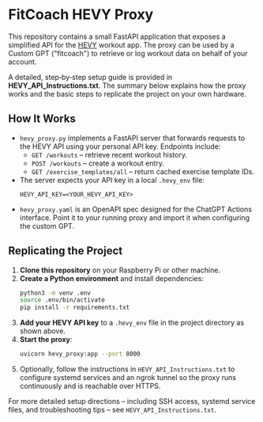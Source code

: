 # FitCoach HEVY Proxy

This repository contains a small FastAPI application that exposes a simplified API for the [HEVY](https://hevy.com) workout app. The proxy can be used by a Custom GPT ("fitcoach") to retrieve or log workout data on behalf of your account.

A detailed, step‑by‑step setup guide is provided in **HEVY_API_Instructions.txt**. The summary below explains how the proxy works and the basic steps to replicate the project on your own hardware.

## How It Works

- `hevy_proxy.py` implements a FastAPI server that forwards requests to the HEVY API using your personal API key. Endpoints include:
  - `GET /workouts` – retrieve recent workout history.
  - `POST /workouts` – create a workout entry.
  - `GET /exercise_templates/all` – return cached exercise template IDs.
- The server expects your API key in a local `.hevy_env` file:
  ```
  HEVY_API_KEY=<YOUR_HEVY_API_KEY>
  ```
- `hevy_proxy.yaml` is an OpenAPI spec designed for the ChatGPT Actions interface. Point it to your running proxy and import it when configuring the custom GPT.

## Replicating the Project

1. **Clone this repository** on your Raspberry Pi or other machine.
2. **Create a Python environment** and install dependencies:
   ```sh
   python3 -m venv .env
   source .env/bin/activate
   pip install -r requirements.txt
   ```
3. **Add your HEVY API key** to a `.hevy_env` file in the project directory as shown above.
4. **Start the proxy**:
   ```sh
   uvicorn hevy_proxy:app --port 8000
   ```
5. Optionally, follow the instructions in `HEVY_API_Instructions.txt` to configure systemd services and an ngrok tunnel so the proxy runs continuously and is reachable over HTTPS.

For more detailed setup directions – including SSH access, systemd service files, and troubleshooting tips – see `HEVY_API_Instructions.txt`.
